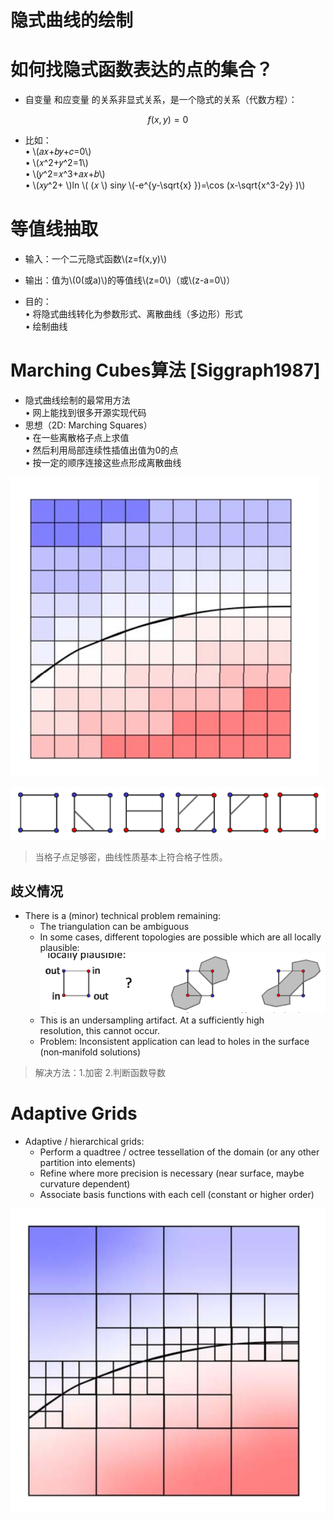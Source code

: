 # 隐式曲线的绘制   


# 如何找隐式函数表达的点的集合？   

* 自变量 和应变量 的关系非显式关系，是一个隐式的关系（代数方程）：     

$$
f(x,y)=0
$$

* 比如：    
• \\(𝑎𝑥+𝑏𝑦+𝑐=0\\)    
• \\(𝑥^2+𝑦^2=1\\)      
• \\(𝑦^2=𝑥^3+𝑎𝑥+𝑏\\)     
• \\(𝑥𝑦^2+ \\)ln \\( (𝑥 \\)  sin𝑦 \\(-e^{y-\sqrt{x} })=\cos (x-\sqrt{x^3-2y} )\\)     


# 等值线抽取   

* 输入：一个二元隐式函数\\(z=f(x,y)\\)     
* 输出：值为\\(0(或a)\\)的等值线\\(z=0\\)（或\\(z-a=0\\)）    

* 目的：     
• 将隐式曲线转化为参数形式、离散曲线（多边形）形式     
• 绘制曲线    


# Marching Cubes算法 [Siggraph1987]    

* 隐式曲线绘制的最常用方法    
• 网上能找到很多开源实现代码    
* 思想（2D: Marching Squares）    
• 在一些离散格子点上求值     
• 然后利用局部连续性插值出值为0的点     
• 按一定的顺序连接这些点形成离散曲线    

![](../assets/瘾曲6.png)    

![](../assets/瘾曲7.png)    

> 当格子点足够密，曲线性质基本上符合格子性质。 

## 歧义情况   

  - There is a (minor) technical problem remaining:     
    - The triangulation can be ambiguous    
    - In some cases, different topologies are possible which are all locally plausible:      
![](../assets/瘾曲8.png) 
    - This is an undersampling artifact. At a sufficiently high
resolution, this cannot occur.     
    - Problem: Inconsistent application can lead to holes in the surface (non‐manifold solutions)        

> 解决方法：1.加密    2.判断函数导数

# Adaptive Grids  

 - Adaptive / hierarchical grids:    
    - Perform a quadtree / octree
tessellation of the domain (or any
other partition into elements)     
    - Refine where more precision is
necessary (near surface, maybe
curvature dependent)      
    - Associate basis functions with each cell (constant or higher order)     

![](../assets/瘾曲9.png) 
